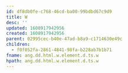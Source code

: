```yaml
---
id: df8db0fe-c768-46cd-ba00-99bdbd67c9d9
title: W
desc: ''
updated: 1608917942956
created: 1608917942956
parent: 02995cec-b40e-47ad-b8a9-c1714630e49c
children:
  - f0f052fa-2861-4841-98fa-b228ab7b1b71
fname: ang.dd.html.w.element.d.ts.w
hpath: ang.dd.html.w.element.d.ts.w
---
```



